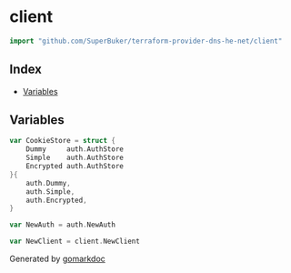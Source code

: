 <!-- Code generated by gomarkdoc. DO NOT EDIT -->

# client

```go
import "github.com/SuperBuker/terraform-provider-dns-he-net/client"
```

## Index

- [Variables](<#variables>)


## Variables

```go
var CookieStore = struct {
    Dummy     auth.AuthStore
    Simple    auth.AuthStore
    Encrypted auth.AuthStore
}{
    auth.Dummy,
    auth.Simple,
    auth.Encrypted,
}
```

```go
var NewAuth = auth.NewAuth
```

```go
var NewClient = client.NewClient
```



Generated by [gomarkdoc](<https://github.com/princjef/gomarkdoc>)
